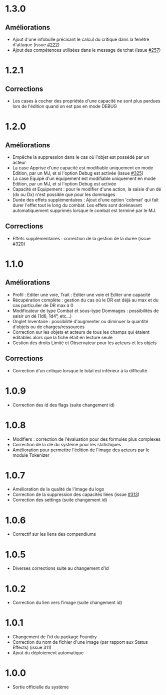 # 1.3.0
## Améliorations
- Ajout d'une infobulle précisant le calcul du critique dans la fenêtre d'attaque (issue [#222](https://github.com/BlackBookEditions/foundry-co2/issues/222))
- Ajout des compétences utilisées dans le message de tchat (issue [#257](https://github.com/BlackBookEditions/foundry-co2/issues/257))

# 1.2.1
## Corrections
- Les cases à cocher des propriétés d'une capacité ne sont plus perdues lors de l'édition quand on est pas en mode DEBUG

# 1.2.0
## Améliorations
- Empêche la suppression dans le cas où l'objet est possédé par un acteur
- La case Apprise d'une capacité est modifiable uniquement en mode Edition, par un MJ, et si l'option Debug est activée (issue [#325](https://github.com/BlackBookEditions/foundry-co2/issues/325))
- La case Equipé d'un équipement est modifiable uniquement en mode Edition, par un MJ, et si l'option Debug est activée
- Capacité et Equipement : pour le modifier d'une action, la saisie d'un dé (dx ou Dx) n'est possible que pour les dommages
- Durée des effets supplémentaires : Ajout d'une option 'cobmat' qui fait durer l'effet tout le long du combat. Les effets sont dorénavant automatiquement supprimés lorsque le combat est terminé par le MJ.
## Corrections
- Effets supplémentaires : correction de la gestion de la durée (issue [#320](https://github.com/BlackBookEditions/foundry-co2/issues/320))

# 1.1.0
## Améliorations
- Profil : Editer une voie, Trait : Editer une voie et Editer une capacité
- Récupération complète : gestion du cas où le DR est déjà au max et du cas particulier de DR max à 0
- Modificateur de type Combat et sous-type Dommages : possibilités de saisir un dé (1d6, 1d4°, etc...)
- Onglet Inventaire : possibilité d'augmenter ou diminuer la quantité d'objets ou de charges/ressources
- Correction sur les objets et acteurs de tous les champs qui étaient éditables alors que la fiche était en lecture seule
- Gestion des droits Limité et Observateur pour les acteurs et les objets

## Corrections
- Correction d'un critique lorsque le total est inférieur à la difficulté

# 1.0.9
- Correction des id des flags (suite changement id)

# 1.0.8
- Modifiers : correction de l'évaluation pour des formules plus complexes
- Correction de la clé du système pour les statistiques
- Amélioration pour permettre l'édition de l'image des acteurs par le module Tokenizer

# 1.0.7
- Amélioration de la qualité de l'image du logo
- Correction de la suppression des capacités liées (issue [#313](https://github.com/BlackBookEditions/foundry-co2/issues/313))
- Correction des settings (suite changement id)

# 1.0.6
- Correctif sur les liens des compendiums

# 1.0.5
- Diverses corrections suite au changement d'id

# 1.0.2
- Correction du lien vers l'image (suite changement id)

# 1.0.1
- Changement de l'id du package Foundry
- Correction du nom de fichier d'une image (par rapport aux Status Effects) (issue 311)
- Ajout du déploiement automatique

# 1.0.0
- Sortie officielle du système
